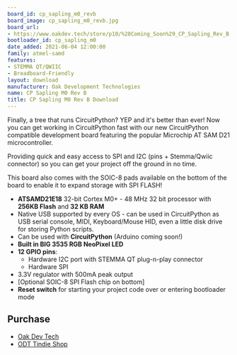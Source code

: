 ```yaml
---
board_id: cp_sapling_m0_revb
board_image: cp_sapling_m0_revb.jpg
board_url:
- https://www.oakdev.tech/store/p10/%28Coming_Soon%29_CP_Sapling_Rev_B.html#/
bootloader_id: cp_sapling_m0
date_added: 2021-06-04 12:00:00
family: atmel-samd
features:
- STEMMA QT/QWIIC
- Breadboard-Friendly
layout: download
manufacturer: Oak Development Technologies
name: CP Sapling M0 Rev B
title: CP Sapling M0 Rev B Download
---
```


Finally, a tree that runs CircuitPython? YEP and it's better than ever! Now you can get working in CircuitPython fast with our new CircuitPython compatible development board featuring the popular Microchip AT SAM D21 microcontroller.

Providing quick and easy access to SPI and I2C (pins + Stemma/Qwiic connector) so you can get your project off the ground in no time.

This board also comes with the SOIC-8 pads available on the bottom of the board to enable it to expand storage with SPI FLASH!


 * **ATSAMD21E18** 32-bit Cortex M0+ - 48 MHz 32 bit processor with **256KB Flash** and **32 KB RAM**
 * Native USB supported by every OS - can be used in CircuitPython as USB serial console, MIDI, Keyboard/Mouse HID, even a little disk drive for storing Python scripts.
 * Can be used with **CircuitPython** (Arduino coming soon!)
 * **Built in BIG 3535 RGB NeoPixel LED**
 * **12 GPIO pins**:
   * Hardware I2C port with STEMMA QT plug-n-play connector
   * Hardware SPI
 * 3.3V regulator with 500mA peak output
 * [Optional SOIC-8 SPI Flash chip on bottom]
 * **Reset switch** for starting your project code over or entering bootloader mode

## Purchase

* [Oak Dev Tech](https://www.oakdev.tech/store/p10/%28Coming_Soon%29_CP_Sapling_Rev_B.html#/)
* [ODT Tindie Shop](https://www.tindie.com/products/oakdevtech/cp-sapling-rev-b-samd21-micro-dev-board/)
